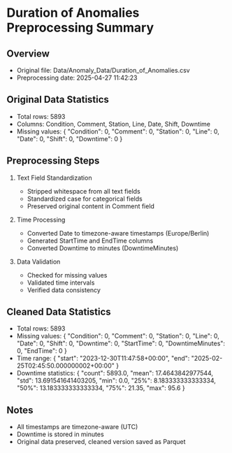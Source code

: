 # Duration of Anomalies Preprocessing Summary

## Overview
- Original file: Data/Anomaly_Data/Duration_of_Anomalies.csv
- Preprocessing date: 2025-04-27 11:42:23

## Original Data Statistics
- Total rows: 5893
- Columns: Condition, Comment, Station, Line, Date, Shift, Downtime
- Missing values: {
  "Condition": 0,
  "Comment": 0,
  "Station": 0,
  "Line": 0,
  "Date": 0,
  "Shift": 0,
  "Downtime": 0
}

## Preprocessing Steps
1. Text Field Standardization
   - Stripped whitespace from all text fields
   - Standardized case for categorical fields
   - Preserved original content in Comment field

2. Time Processing
   - Converted Date to timezone-aware timestamps (Europe/Berlin)
   - Generated StartTime and EndTime columns
   - Converted Downtime to minutes (DowntimeMinutes)

3. Data Validation
   - Checked for missing values
   - Validated time intervals
   - Verified data consistency

## Cleaned Data Statistics
- Total rows: 5893
- Missing values: {
  "Condition": 0,
  "Comment": 0,
  "Station": 0,
  "Line": 0,
  "Date": 0,
  "Shift": 0,
  "Downtime": 0,
  "StartTime": 0,
  "DowntimeMinutes": 0,
  "EndTime": 0
}
- Time range: {
  "start": "2023-12-30T11:47:58+00:00",
  "end": "2025-02-25T02:45:50.000000002+00:00"
}
- Downtime statistics: {
  "count": 5893.0,
  "mean": 17.4643842977544,
  "std": 13.691541641403205,
  "min": 0.0,
  "25%": 8.183333333333334,
  "50%": 13.183333333333334,
  "75%": 21.35,
  "max": 95.6
}

## Notes
- All timestamps are timezone-aware (UTC)
- Downtime is stored in minutes
- Original data preserved, cleaned version saved as Parquet
